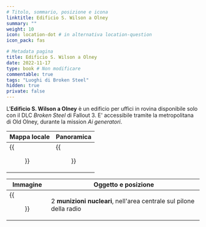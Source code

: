 ```yaml
---
# Titolo, sommario, posizione e icona
linktitle: Edificio S. Wilson a Olney
summary: ""
weight: 10
icon: location-dot # in alternativa location-question
icon_pack: fas

# Metadata pagina
title: Edificio S. Wilson a Olney
date: 2022-11-17
type: book # Non modificare
commentable: true
tags: "Luoghi di Broken Steel"
hidden: true
private: false 
---
```


<div class="fo3">

L'**Edificio S. Wilson a Olney** è un edificio per uffici in rovina disponibile solo con il DLC *Broken Steel* di Fallout 3. E' accessibile tramite la metropolitana di Old Olney, durante la mission *Ai generatori*.



| Mappa locale                         | Panoramica                             |
| ------------------------------------ | -------------------------------------- |
| {{<figure src="fo3/OO_Wilson_building_loc_map.webp">}}| {{<figure src="fo3/Old_Olney_S._Wilson_Building.webp">}}|

| Immagine | Oggetto e posizione |
| -------- | ------------------- |
|  {{<figure src="fo3/Old_Olney_S._Wilson_Building_mini_nukes.webp">}}       |  2 **munizioni nucleari**, nell'area centrale sul pilone della radio                   | 

</div>
